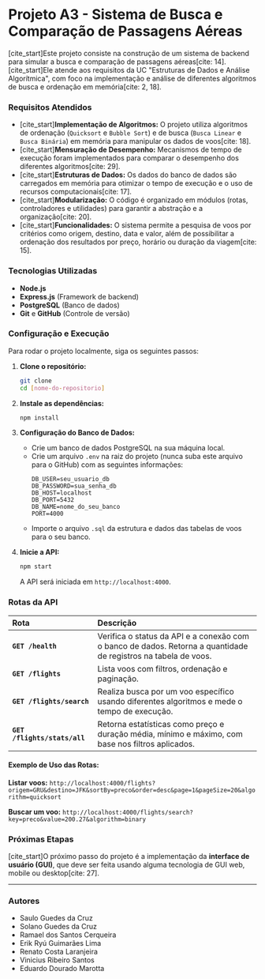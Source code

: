 # Projeto A3 - Sistema de Busca e Comparação de Passagens Aéreas

[cite_start]Este projeto consiste na construção de um sistema de backend para simular a busca e comparação de passagens aéreas[cite: 14]. [cite_start]Ele atende aos requisitos da UC "Estruturas de Dados e Análise Algorítmica", com foco na implementação e análise de diferentes algoritmos de busca e ordenação em memória[cite: 2, 18].

### Requisitos Atendidos

* [cite_start]**Implementação de Algoritmos:** O projeto utiliza algoritmos de ordenação (`Quicksort` e `Bubble Sort`) e de busca (`Busca Linear` e `Busca Binária`) em memória para manipular os dados de voos[cite: 18].
* [cite_start]**Mensuração de Desempenho:** Mecanismos de tempo de execução foram implementados para comparar o desempenho dos diferentes algoritmos[cite: 29].
* [cite_start]**Estruturas de Dados:** Os dados do banco de dados são carregados em memória para otimizar o tempo de execução e o uso de recursos computacionais[cite: 17].
* [cite_start]**Modularização:** O código é organizado em módulos (rotas, controladores e utilidades) para garantir a abstração e a organização[cite: 20].
* [cite_start]**Funcionalidades:** O sistema permite a pesquisa de voos por critérios como origem, destino, data e valor, além de possibilitar a ordenação dos resultados por preço, horário ou duração da viagem[cite: 15].

### Tecnologias Utilizadas

* **Node.js**
* **Express.js** (Framework de backend)
* **PostgreSQL** (Banco de dados)
* **Git** e **GitHub** (Controle de versão)

### Configuração e Execução

Para rodar o projeto localmente, siga os seguintes passos:

1.  **Clone o repositório:**
    ```bash
    git clone
    cd [nome-do-repositorio]
    ```

2.  **Instale as dependências:**
    ```bash
    npm install
    ```

3.  **Configuração do Banco de Dados:**
    * Crie um banco de dados PostgreSQL na sua máquina local.
    * Crie um arquivo `.env` na raiz do projeto (nunca suba este arquivo para o GitHub) com as seguintes informações:
        ```env
        DB_USER=seu_usuario_db
        DB_PASSWORD=sua_senha_db
        DB_HOST=localhost
        DB_PORT=5432
        DB_NAME=nome_do_seu_banco
        PORT=4000
        ```
    * Importe o arquivo `.sql` da estrutura e dados das tabelas de voos para o seu banco.

4.  **Inicie a API:**
    ```bash
    npm start
    ```
    A API será iniciada em `http://localhost:4000`.

### Rotas da API

| Rota | Descrição |
| :--- | :--- |
| **`GET /health`** | Verifica o status da API e a conexão com o banco de dados. Retorna a quantidade de registros na tabela de voos. |
| **`GET /flights`** | Lista voos com filtros, ordenação e paginação. |
| **`GET /flights/search`** | Realiza busca por um voo específico usando diferentes algoritmos e mede o tempo de execução. |
| **`GET /flights/stats/all`** | Retorna estatísticas como preço e duração média, mínimo e máximo, com base nos filtros aplicados. |

#### Exemplo de Uso das Rotas:

**Listar voos:**
`http://localhost:4000/flights?origem=GRU&destino=JFK&sortBy=preco&order=desc&page=1&pageSize=20&algorithm=quicksort`

**Buscar um voo:**
`http://localhost:4000/flights/search?key=preco&value=200.27&algorithm=binary`

### Próximas Etapas

[cite_start]O próximo passo do projeto é a implementação da **interface de usuário (GUI)**, que deve ser feita usando alguma tecnologia de GUI web, mobile ou desktop[cite: 27].

---

### Autores

* Saulo Guedes da Cruz
* Solano Guedes da Cruz
* Ramael dos Santos Cerqueira
* Erik Ryú Guimarães Lima
* Renato Costa Laranjeira
* Vinicius Ribeiro Santos
* Eduardo Dourado Marotta
